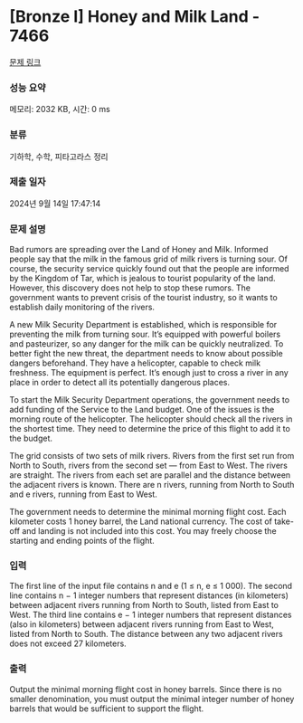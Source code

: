 # [Bronze I] Honey and Milk Land - 7466 

[문제 링크](https://www.acmicpc.net/problem/7466) 

### 성능 요약

메모리: 2032 KB, 시간: 0 ms

### 분류

기하학, 수학, 피타고라스 정리

### 제출 일자

2024년 9월 14일 17:47:14

### 문제 설명

<p>Bad rumors are spreading over the Land of Honey and Milk. Informed people say that the milk in the famous grid of milk rivers is turning sour. Of course, the security service quickly found out that the people are informed by the Kingdom of Tar, which is jealous to tourist popularity of the land. However, this discovery does not help to stop these rumors. The government wants to prevent crisis of the tourist industry, so it wants to establish daily monitoring of the rivers.</p>

<p>A new Milk Security Department is established, which is responsible for preventing the milk from turning sour. It’s equipped with powerful boilers and pasteurizer, so any danger for the milk can be quickly neutralized. To better fight the new threat, the department needs to know about possible dangers beforehand. They have a helicopter, capable to check milk freshness. The equipment is perfect. It’s enough just to cross a river in any place in order to detect all its potentially dangerous places.</p>

<p>To start the Milk Security Department operations, the government needs to add funding of the Service to the Land budget. One of the issues is the morning route of the helicopter. The helicopter should check all the rivers in the shortest time. They need to determine the price of this flight to add it to the budget.</p>

<p>The grid consists of two sets of milk rivers. Rivers from the first set run from North to South, rivers from the second set — from East to West. The rivers are straight. The rivers from each set are parallel and the distance between the adjacent rivers is known. There are n rivers, running from North to South and e rivers, running from East to West.</p>

<p>The government needs to determine the minimal morning flight cost. Each kilometer costs 1 honey barrel, the Land national currency. The cost of take-off and landing is not included into this cost. You may freely choose the starting and ending points of the flight.</p>

### 입력 

 <p>The first line of the input file contains n and e (1 ≤ n, e ≤ 1 000). The second line contains n − 1 integer numbers that represent distances (in kilometers) between adjacent rivers running from North to South, listed from East to West. The third line contains e − 1 integer numbers that represent distances (also in kilometers) between adjacent rivers running from East to West, listed from North to South. The distance between any two adjacent rivers does not exceed 27 kilometers.</p>

### 출력 

 <p>Output the minimal morning flight cost in honey barrels. Since there is no smaller denomination, you must output the minimal integer number of honey barrels that would be sufficient to support the flight.</p>

